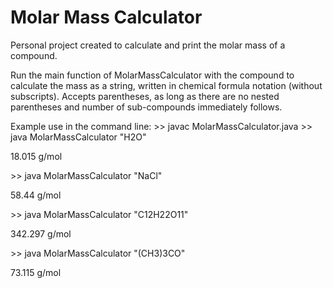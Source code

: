 # Molar Mass Calculator
 
Personal project created to calculate and print the molar mass of a compound.

Run the main function of MolarMassCalculator with the compound to calculate the mass as a string, written in chemical formula notation (without subscripts). Accepts parentheses, as long as there are no nested parentheses and number of sub-compounds immediately follows.

Example use in the command line:
\>\> javac MolarMassCalculator.java
\>\> java MolarMassCalculator "H2O"

18.015 g/mol

\>\> java MolarMassCalculator "NaCl"   

58.44 g/mol

\>\> java MolarMassCalculator "C12H22O11"

342.297 g/mol

\>\> java MolarMassCalculator "(CH3)3CO" 

73.115 g/mol
